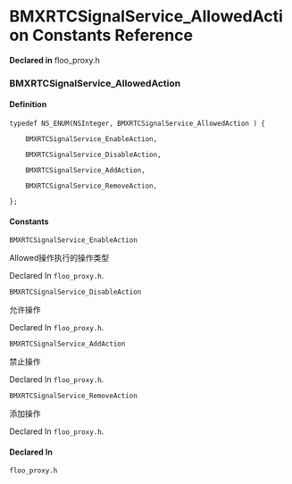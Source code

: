 # BMXRTCSignalService_AllowedAction Constants Reference

  **Declared in** floo_proxy.h  

### BMXRTCSignalService_AllowedAction

#### Definition
    typedef NS_ENUM(NSInteger, BMXRTCSignalService_AllowedAction ) {   
        
        BMXRTCSignalService_EnableAction,
        
        BMXRTCSignalService_DisableAction,
        
        BMXRTCSignalService_AddAction,
        
        BMXRTCSignalService_RemoveAction,
        
    };

#### Constants

<a name="" title="BMXRTCSignalService_EnableAction"></a><code>BMXRTCSignalService_EnableAction</code>

Allowed操作执行的操作类型

   Declared In `floo_proxy.h`.

<a name="" title="BMXRTCSignalService_DisableAction"></a><code>BMXRTCSignalService_DisableAction</code>

允许操作

   Declared In `floo_proxy.h`.

<a name="" title="BMXRTCSignalService_AddAction"></a><code>BMXRTCSignalService_AddAction</code>

禁止操作

   Declared In `floo_proxy.h`.

<a name="" title="BMXRTCSignalService_RemoveAction"></a><code>BMXRTCSignalService_RemoveAction</code>

添加操作

   Declared In `floo_proxy.h`.

#### Declared In
`floo_proxy.h`

